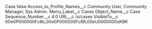 <?xml version="1.0" encoding="UTF-8"?>
<CustomMetadata xmlns="http://soap.sforce.com/2006/04/metadata" xmlns:xsi="http://www.w3.org/2001/XMLSchema-instance" xmlns:xsd="http://www.w3.org/2001/XMLSchema">
    <label>Case</label>
    <protected>false</protected>
    <values>
        <field>Access_to_Profile_Names__c</field>
        <value xsi:type="xsd:string">Community User, Community Manager, Sys Admin.</value>
    </values>
    <values>
        <field>Menu_Label__c</field>
        <value xsi:type="xsd:string">Cases</value>
    </values>
    <values>
        <field>Object_Name__c</field>
        <value xsi:type="xsd:string">Case</value>
    </values>
    <values>
        <field>Sequence_Number__c</field>
        <value xsi:type="xsd:double">4.0</value>
    </values>
    <values>
        <field>URL__c</field>
        <value xsi:type="xsd:string">/s/cases</value>
    </values>
    <values>
        <field>VisibleTo__c</field>
        <value xsi:type="xsd:string">00e0P000000Fc8b,00e0P000000Fc8R,00eU0000000sKBK</value>
    </values>
</CustomMetadata>
